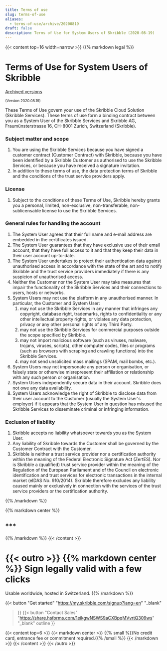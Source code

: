 ```yaml
---
title: Terms of use
slug: terms-of-use
aliases:
  - terms-of-use/archive/20200819
draft: false
description: Terms of Use for System Users of Skribble (2020-08-19)
---
```


{{< content top=16 width=narrow >}}
{{% markdown legal %}}
# Terms of Use for System Users of Skribble

[Archived versions](/terms-of-use/archive)

<small>(Version 2020.08.19)</small>

These Terms of Use govern your use of the Skribble Cloud Solution (Skribble Services). These terms of use form a binding contract between you as a System User of the Skribble Services and Skribble AG, Fraumünsterstrasse 16, CH-8001 Zurich, Switzerland (Skribble).

### Subject matter and scope
1. You are using the Skribble Services because you have signed a customer contract	(Customer Contract) with Skribble, because you have been identified by a Skribble	Customer as authorised to use the Skribble Services, or because you have received a	signature invitation.
2. In addition to these terms of use, the data protection terms of Skribble and the conditions of the trust service providers apply.

### License
1. Subject to the conditions of these Terms of Use, Skribble hereby grants you a personal, limited, non-exclusive, non-transferable, non-sublicensable license to use the Skribble Services.

### General rules for handling the account
1. The System User agrees that their full name and e-mail address are embedded in the certificates issued. 
2. The System User guarantees that they have exclusive use of their email account, that they have full access to it and that they keep their data in their user account up-to-date.
3. The System User undertakes to protect their authentication data against unauthorised	access in accordance with the state of the art and to notify Skribble and the trust service 	providers immediately if there is any suspicion of unauthorised access.
4. Neither the Customer nor the System User may take measures that impair the functionality 	of the Skribble Services and their connections to users, hosts or networks.
5. System Users may not use the platform in any unauthorised manner. In particular, the	Customer and System User:
    1. may not use the Skribble Services in any manner that infringes any copyright, database right, trademarks, rights to confidentiality or any other intellectual property rights, or violates any data protection, privacy or any other personal rights of any Third Party.
    2. may not use the Skribble Services for commercial purposes outside the scope specified by Skribble.
    3. may not import malicious software (such as viruses, malware, trojans, viruses, scripts), other computer codes, files or programs (such as browsers with scraping and crawling functions) into the Skribble Services.
    4. may not send unsolicited mass mailings (SPAM, mail bombs, etc.).
6. System Users may not impersonate any person or organisation, or falsely state or otherwise misrepresent their affiliation or relationship with any such person or organisation.
7. System Users independently secure data in their account. Skribble does not owe any data 	availability.
8. System Users acknowledge the right of Skribble to disclose data from their user account to the Customer (usually the System User's employer) if it appears that the System User in question has misused the Skribble Services to disseminate criminal or infringing information.

### Exclusion of liability
1. Skribble accepts no liability whatsoever towards you as the System User.
2. Any liability of Skribble towards the Customer shall be governed by the Customer Contract with the Customer.
3. Skribble is neither a trust service provider nor a certification authority within the meaning of the Federal Electronic Signature Act (ZertES). Nor is Skribble a (qualified) trust service provider within the meaning of the Regulation of the European Parliament and of the Council on electronic identification and trust services for electronic transactions in the internal market (eIDAS No. 910/2014). Skribble therefore excludes any liability caused mainly or exclusively in connection with the services of the trust service providers or the certification authority.


{{% /markdown %}}

{{% markdown center %}}
## ***
{{% /markdown %}}
{{< /content >}}

[//]: # (--------------------------------------------------------------------------------------------------------------)

{{< outro >}}
{{% markdown center %}}
Sign legally valid with 
a few clicks
===============
Usable worldwide, hosted in Switzerland.
{{% /markdown %}}

{{< button
  "Get started"
  "https://my.skribble.com/signup?lang=en"
  "_blank"
>}}
{{< button
  "Contact Sales"
  "https://share.hsforms.com/1eikgwNSWS9aCXBpqMVvrtQ309ws"
  "_blank"
  outline
>}}

{{< content top=6 >}}
{{< markdown center >}}
{{% small %}}No credit card, entrance fee or commitment required.{{% /small %}} 
{{< /markdown >}}
{{< /content >}}
{{< /outro >}}
